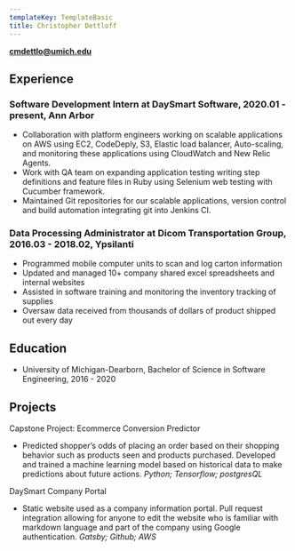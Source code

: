 ```yaml
---
templateKey: TemplateBasic
title: Christopher Dettloff
---
```


**cmdettlo@umich.edu**

## Experience

### Software Development Intern at DaySmart Software, 2020.01 - present, Ann Arbor

- Collaboration with platform engineers working on scalable applications on AWS using EC2, CodeDeply, S3, Elastic load balancer, Auto-scaling, and monitoring these applications using CloudWatch and New Relic Agents.
- Work with QA team on expanding application testing writing step definitions and feature files in Ruby using Selenium web testing with Cucumber framework.
- Maintained Git repositories for our scalable applications, version control and build automation integrating git into Jenkins CI.

### Data Processing Administrator at Dicom Transportation Group, 2016.03 - 2018.02, Ypsilanti

- Programmed mobile computer units to scan and log carton information
- Updated and managed 10+ company shared excel spreadsheets and internal websites
- Assisted in software training and monitoring the inventory tracking of supplies
- Oversaw data received from thousands of dollars of product shipped out every day

## Education

- University of Michigan-Dearborn, Bachelor of Science in Software Engineering, 2016 - 2020

## Projects

Capstone Project: Ecommerce Conversion Predictor

- Predicted shopper’s odds of placing an order based on their shopping behavior such as products seen and products purchased. Developed and trained a machine learning model based on historical data to make predictions about future actions. _Python; Tensorflow; postgresQL_

DaySmart Company Portal

- Static website used as a company information portal. Pull request integration allowing for anyone to edit the website who is familiar with markdown language and part of the company using Google authentication. _Gatsby; Github; AWS_
